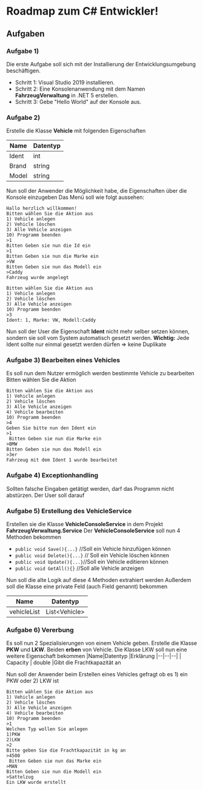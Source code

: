 # Roadmap zum C# Entwickler!

## Aufgaben

### Aufgabe 1) 
Die erste Aufgabe soll sich mit der Installierung der Entwicklungsumgebung beschäftigen.

 - Schritt 1: Visual Studio 2019 installieren.
 - Schritt 2: Eine Konsolenanwendung mit dem Namen **FahrzeugVerwaltung** in .NET 5 erstellen.
 - Schritt 3: Gebe "Hello World" auf der Konsole aus.
### Aufgabe 2)
 Erstelle die Klasse **Vehicle**  mit folgenden Eigenschaften
 
|Name|Datentyp  |
|--|--|
|Ident| int |
|Brand| string |
|Model| string |

Nun soll der Anwender die Möglichkeit habe, die Eigenschaften über die Konsole einzugeben
Das Menü soll wie folgt aussehen:

    Hallo herzlich willkommen!
    Bitten wählen Sie die Aktion aus
    1) Vehicle anlegen
    2) Vehicle löschen 
    3) Alle Vehicle anzeigen
    10) Programm beenden
    >1
    Bitten Geben sie nun die Id ein
    >1
    Bitten Geben sie nun die Marke ein
    >VW
    Bitten Geben sie nun das Modell ein
    >Caddy
    Fahrzeug wurde angelegt
    
    Bitten wählen Sie die Aktion aus
    1) Vehicle anlegen
    2) Vehicle löschen 
    3) Alle Vehicle anzeigen
    10) Programm beenden
    >3 
    Ident: 1, Marke: VW, Modell:Caddy
    
Nun soll der User die Eigenschaft **Ident** nicht mehr selber setzen können, sondern sie soll vom System automatisch gesetzt werden. 
**Wichtig:** Jede Ident sollte nur einmal gesetzt werden dürfen => keine Duplikate
### Aufgabe 3) Bearbeiten eines Vehicles
Es soll nun dem Nutzer ermöglich werden bestimmte Vehicle zu bearbeiten 
Bitten wählen Sie die Aktion 

    Bitten wählen Sie die Aktion aus
    1) Vehicle anlegen
    2) Vehicle löschen
    3) Alle Vehicle anzeigen 
    4) Vehicle bearbeiten
    10) Programm beenden
    >4
    Geben Sie bitte nun den Ident ein
    >1
     Bitten Geben sie nun die Marke ein
    >BMW
    Bitten Geben sie nun das Modell ein
    >3er
    Fahrzeug mit dem Ident 1 wurde bearbeitet

### Aufgabe 4) Exceptionhandling
Sollten falsche Eingaben getätigt werden, darf das Programm nicht abstürzen.
Der User soll darauf

### Aufgabe 5) Erstellung  des VehicleService

Erstellen sie die Klasse **VehicleConsoleService** in dem Projekt **FahrzeugVerwaltung.Service**
Der **VehicleConsoleService** soll nun 4 Methoden bekommen
	

 - `public void Save(){...}` //Soll ein Vehicle hinzufügen können
 - `public void Delete(){...}` // Soll ein Vehicle löschen können
 - `public void Update(){...}`//Soll ein Vehicle editieren können
 - `public void GetAll(){}` //Soll alle Vehicle anzeigen


Nun soll die alte Logik auf diese 4 Methoden extrahiert werden
Außerdem soll die Klasse eine private Feld (auch Field genannt) bekommen 

|Name| Datentyp  |
|--|--|
| vehicleList | List\<Vehicle\> |


### Aufgabe 6) Vererbung
Es soll nun 2 Spezialisierungen von einem Vehicle geben. 
Erstelle die Klasse **PKW** und **LKW**. Beiden **erben** von Vehicle.
Die Klasse LKW soll nun eine weitere Eigenschaft bekommen
|Name|Datentyp  |Erklärung
|--|--|--|
| Capacity | double  |Gibt die Frachtkapazität an

Nun soll der Anwender beim Erstellen eines Vehicles gefragt ob es 1) ein PKW oder 2) LKW ist
 

 
    Bitten wählen Sie die Aktion aus
    1) Vehicle anlegen
    2) Vehicle löschen
    3) Alle Vehicle anzeigen 
    4) Vehicle bearbeiten
    10) Programm beenden
    >1
    Welchen Typ wollen Sie anlegen 
    1)PKW
    2)LKW
    >2
    Bitte geben Sie die Frachtkapazität in kg an
    >4500
     Bitten Geben sie nun das Marke ein
    >MAN
    Bitten Geben sie nun die Modell ein
    >Sattelzug
    Ein LKW wurde erstellt
    
   
